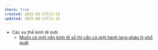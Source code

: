 ```yaml
---
share: true
created: 2025-03-27T17:13
updated: 2025-08-21T11:32
---
```

- Các xu thế kinh tế mới: 
    - [Muốn có một nền kinh tế số thì cần có một hành lang pháp lý phổ quát](../Kinh%20t%E1%BA%BF/Kinh%20t%E1%BA%BF%20h%C3%A0ng%20ho%C3%A1.%20Ti%E1%BB%81n%20t%E1%BB%87/C%C3%A1c%20xu%20th%E1%BA%BF%20kinh%20t%E1%BA%BF%20m%E1%BB%9Bi/N%E1%BB%81n%20kinh%20t%E1%BA%BF%20s%E1%BB%91/Mu%E1%BB%91n%20c%C3%B3%20m%E1%BB%99t%20n%E1%BB%81n%20kinh%20t%E1%BA%BF%20s%E1%BB%91%20th%C3%AC%20c%E1%BA%A7n%20c%C3%B3%20m%E1%BB%99t%20h%C3%A0nh%20lang%20ph%C3%A1p%20l%C3%BD%20ph%E1%BB%95%20qu%C3%A1t.md)


